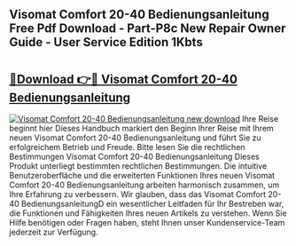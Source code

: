 ## Visomat Comfort 20-40 Bedienungsanleitung Free Pdf Download - Part-P8c New Repair Owner Guide - User Service Edition 1Kbts

# <h2><a href="http://df1g3rp.blite.top/?on=Visomat+Comfort+20-40+Bedienungsanleitung">🔗Download 👉🔴 Visomat Comfort 20-40 Bedienungsanleitung</a></h2>

[![Visomat Comfort 20-40 Bedienungsanleitung new download](https://i.imgur.com/lujVjoI.png)](http://df1g3rp.blite.top/?on=Visomat+Comfort+20-40+Bedienungsanleitung)
Ihre Reise beginnt hier Dieses Handbuch markiert den Beginn Ihrer Reise mit Ihrem neuen Visomat Comfort 20-40 Bedienungsanleitung und führt Sie zu erfolgreichem Betrieb und Freude. Bitte lesen Sie die rechtlichen Bestimmungen Visomat Comfort 20-40 Bedienungsanleitung Dieses Produkt unterliegt bestimmten rechtlichen Bestimmungen. Die intuitive Benutzeroberfläche und die erweiterten Funktionen Ihres neuen Visomat Comfort 20-40 Bedienungsanleitung arbeiten harmonisch zusammen, um Ihre Erfahrung zu verbessern. Wir glauben, dass das Visomat Comfort 20-40 BedienungsanleitungD ein wesentlicher Leitfaden für Ihr Bestreben war, die Funktionen und Fähigkeiten Ihres neuen Artikels zu verstehen. Wenn Sie Hilfe benötigen oder Fragen haben, steht Ihnen unser Kundenservice-Team jederzeit zur Verfügung.
